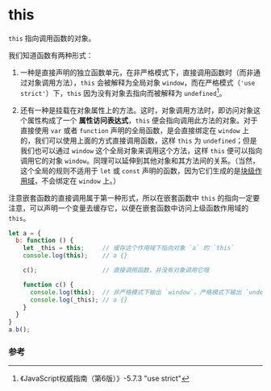 # this

`this` 指向调用函数的对象。

我们知道函数有两种形式：

1. 一种是直接声明的独立函数单元，在非严格模式下，直接调用函数时（而非通过对象调用方法），`this` 会被解释为全局对象 `window`，而在严格模式（`'use strict'`）下，`this` 因为没有对象去指向而被解释为 `undefined`[^1]。

2. 还有一种是挂载在对象属性上的方法。这时，对象调用方法时，即访问对象这个属性构成了一个 **属性访问表达式**，`this` 便会指向调用此方法的对象。对于直接使用 `var` 或者 `function` 声明的全局函数，是会直接绑定在 `window` 上的，我们可以使用上面的方式直接调用函数，这样 `this` 为 `undefined`；但是我们也可以通过 `window` 这个全局对象来调用这个方法，这样 `this` 便可以指向调用它的对象 `window`。同理可以延伸到其他对象和其方法间的关系。（当然，这个全局的规则不适用于 `let` 或 `const` 声明的函数，因为它们生成的是[块级作用域](./scope.md#块级作用域)，不会绑定在 `window` 上。）

注意嵌套函数的直接调用属于第一种形式，所以在嵌套函数中 `this` 的指向一定要注意，可以声明一个变量去缓存它，以便在嵌套函数中访问上级函数作用域的 `this`。

```js
let a = {
  b: function () {
    let _this = this;     // 缓存这个作用域下指向对象 `a` 的 `this`
    console.log(this);    // a {}

    c();                  // 直接调用函数，并没有对象调用它哦

    function c() {
      console.log(this);  // 非严格模式下输出 `window`，严格模式下输出 `undefined`
      console.log(_this); // a {}
    }
  }
}
a.b();
```

### 参考

[^1]: 《JavaScript权威指南（第6版）》-5.7.3 "use strict"